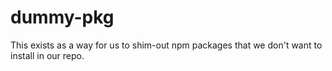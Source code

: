 # dummy-pkg

This exists as a way for us to shim-out npm packages that we don't want to install in our repo.
